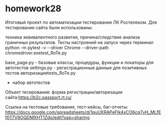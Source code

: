 # homework28
Итоговый проект по автоматизации тестирования ЛК Ростелеком.
Для тестирования сайта были использованы:

техника эквивалентного развития, причина/следствие анализа граничных результатов. Тесты настроений на запуск через терминал python -m pytest -v --driver Chrome --driver-path chromedriver.exetest_RoTe.py

base_page.py - базовые классы, процедуры, функции и локаторы для автотестов
settings.py - регистрационные данные для позитивных тестов авторизацииtests_RoTe.py
- набор автотестов

Объект тесирования: форма регистрации/авторизации сайта:https://b2c.passport.rt.ru/

Ссылка на тестовые требования, тест-кейсы, баг-отчеты: https://docs.google.com/spreadsheets/d/1quUXRAPeFIk4xCO6cq7vH_MLfEf0T7V8OQDMXHT1Zdo/edit?usp=sharing
